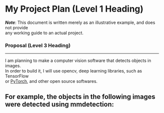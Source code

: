 # My Project Plan (Level 1 Heading)

***Note***: This document is written merely as an illustrative example, and does not provide  
any working guide to an actual project.  
### Proposal (Level 3 Heading)  
---
I am planning to make a computer vision software that detects objects in images.  
In order to build it, I will use opencv, deep learning libraries, such as TensorFlow  
or [PyTorch]([https://github.com/open-mmlab/mmdetection](https://pytorch.org/)), and other open source softwares.  


For example, the objects in the following images were detected using mmdetection:  
---
